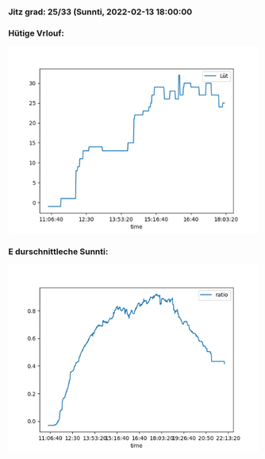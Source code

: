 ### Jitz grad: 25/33 (Sunnti, 2022-02-13 18:00:00

### Hütige Vrlouf:
![Graph](Today.png)

### E durschnittleche Sunnti:
![Graph](Sunnti.png)